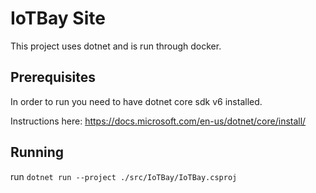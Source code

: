 # IoTBay Site

This project uses dotnet and is run through docker.

## Prerequisites

In order to run you need to have dotnet core sdk v6 installed.

Instructions here: https://docs.microsoft.com/en-us/dotnet/core/install/

## Running

run `dotnet run --project ./src/IoTBay/IoTBay.csproj`
